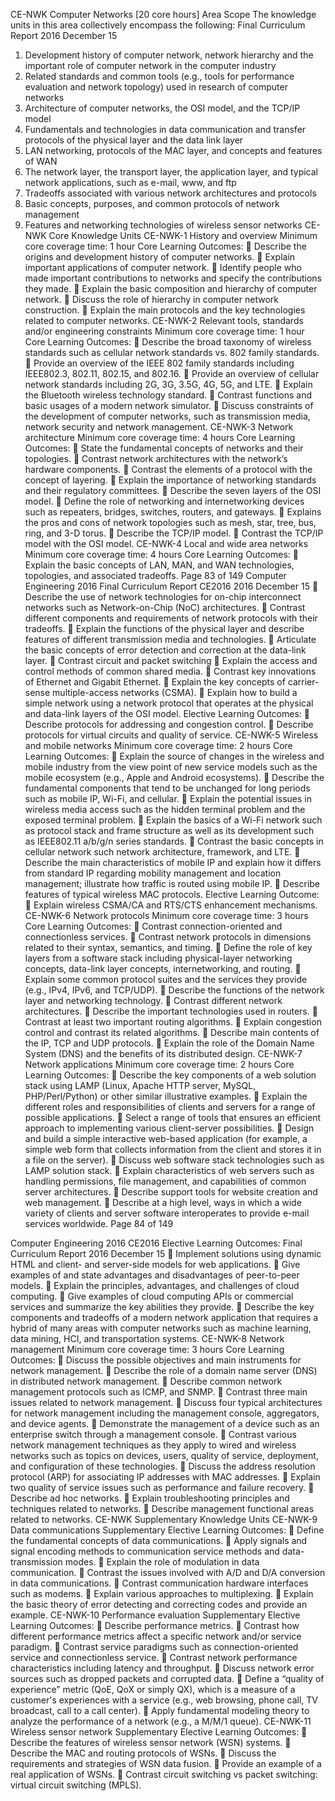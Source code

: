 CE-NWK Computer Networks
[20 core hours]
Area Scope
The knowledge units in this area collectively encompass the following:
Final Curriculum Report 2016 December 15
1. Development history of computer network, network hierarchy and the important role of computer network in the computer industry
2. Related standards and common tools (e.g., tools for performance evaluation and network topology) used in research of computer
networks
3. Architecture of computer networks, the OSI model, and the TCP/IP model
4. Fundamentals and technologies in data communication and transfer protocols of the physical layer and the data link layer
5. LAN networking, protocols of the MAC layer, and concepts and features of WAN
6. The network layer, the transport layer, the application layer, and typical network applications, such as e-mail, www, and ftp
7. Tradeoffs associated with various network architectures and protocols
8. Basic concepts, purposes, and common protocols of network management
9. Features and networking technologies of wireless sensor networks
CE-NWK Core Knowledge Units
CE-NWK-1 History and overview
Minimum core coverage time: 1 hour
Core Learning Outcomes:
􏰁 Describe the origins and development history of computer networks.
􏰁 Explain important applications of computer network.
􏰁 Identify people who made important contributions to networks and specify the contributions they made. 􏰁 Explain the basic composition and hierarchy of computer network.
􏰁 Discuss the role of hierarchy in computer network construction.
􏰁 Explain the main protocols and the key technologies related to computer networks.
CE-NWK-2 Relevant tools, standards and/or engineering constraints
Minimum core coverage time: 1 hour
Core Learning Outcomes:
􏰁 Describe the broad taxonomy of wireless standards such as cellular network standards vs. 802 family standards.
􏰁 Provide an overview of the IEEE 802 family standards including IEEE802.3, 802.11, 802.15, and 802.16.
􏰁 Provide an overview of cellular network standards including 2G, 3G, 3.5G, 4G, 5G, and LTE.
􏰁 Explain the Bluetooth wireless technology standard.
􏰁 Contrast functions and basic usages of a modern network simulator.
􏰁 Discuss constraints of the development of computer networks, such as transmission media, network security and network
management.
CE-NWK-3 Network architecture
Minimum core coverage time: 4 hours
Core Learning Outcomes:
􏰁 State the fundamental concepts of networks and their topologies.
􏰁 Contrast network architectures with the network’s hardware components.
􏰁 Contrast the elements of a protocol with the concept of layering.
􏰁 Explain the importance of networking standards and their regulatory committees.
􏰁 Describe the seven layers of the OSI model.
􏰁 Define the role of networking and internetworking devices such as repeaters, bridges, switches, routers, and gateways. 􏰁 Explains the pros and cons of network topologies such as mesh, star, tree, bus, ring, and 3-D torus.
􏰁 Describe the TCP/IP model.
􏰁 Contrast the TCP/IP model with the OSI model.
CE-NWK-4 Local and wide area networks
Minimum core coverage time: 4 hours
Core Learning Outcomes:
 􏰁 Explain the basic concepts of LAN, MAN, and WAN technologies, topologies, and associated tradeoffs.
Page 83 of 149
Computer Engineering 2016 Final Curriculum Report
CE2016
2016 December 15
􏰁 Describe the use of network technologies for on-chip interconnect networks such as Network-on-Chip (NoC) architectures.
􏰁 Contrast different components and requirements of network protocols with their tradeoffs.
􏰁 Explain the functions of the physical layer and describe features of different transmission media and technologies.
􏰁 Articulate the basic concepts of error detection and correction at the data-link layer.
􏰁 Contrast circuit and packet switching
􏰁 Explain the access and control methods of common shared media.
􏰁 Contrast key innovations of Ethernet and Gigabit Ethernet.
􏰁 Explain the key concepts of carrier-sense multiple-access networks (CSMA).
􏰁 Explain how to build a simple network using a network protocol that operates at the physical and data-link layers of the OSI model.
Elective Learning Outcomes:
􏰁 Describe protocols for addressing and congestion control. 􏰁 Describe protocols for virtual circuits and quality of service.
CE-NWK-5 Wireless and mobile networks
Minimum core coverage time: 2 hours
Core Learning Outcomes:
􏰁 Explain the source of changes in the wireless and mobile industry from the view point of new service models such as the mobile ecosystem (e.g., Apple and Android ecosystems).
􏰁 Describe the fundamental components that tend to be unchanged for long periods such as mobile IP, Wi-Fi, and cellular.
􏰁 Explain the potential issues in wireless media access such as the hidden terminal problem and the exposed terminal problem.
􏰁 Explain the basics of a Wi-Fi network such as protocol stack and frame structure as well as its development such as IEEE802.11 a/b/g/n
series standards.
􏰁 Contrast the basic concepts in cellular network such network architecture, framework, and LTE.
􏰁 Describe the main characteristics of mobile IP and explain how it differs from standard IP regarding mobility management and location
management; illustrate how traffic is routed using mobile IP.
􏰁 Describe features of typical wireless MAC protocols.
Elective Learning Outcome:
􏰁 Explain wireless CSMA/CA and RTS/CTS enhancement mechanisms. CE-NWK-6 Network protocols
Minimum core coverage time: 3 hours
Core Learning Outcomes:
􏰁 Contrast connection-oriented and connectionless services.
􏰁 Contrast network protocols in dimensions related to their syntax, semantics, and timing.
􏰁 Define the role of key layers from a software stack including physical-layer networking concepts, data-link layer concepts,
internetworking, and routing.
􏰁 Explain some common protocol suites and the services they provide (e.g., IPv4, IPv6, and TCP/UDP).
􏰁 Describe the functions of the network layer and networking technology.
􏰁 Contrast different network architectures.
􏰁 Describe the important technologies used in routers.
􏰁 Contrast at least two important routing algorithms.
􏰁 Explain congestion control and contrast its related algorithms.
􏰁 Describe main contents of the IP, TCP and UDP protocols.
􏰁 Explain the role of the Domain Name System (DNS) and the benefits of its distributed design.
CE-NWK-7 Network applications
Minimum core coverage time: 2 hours
Core Learning Outcomes:
􏰁 Describe the key components of a web solution stack using LAMP (Linux, Apache HTTP server, MySQL, PHP/Perl/Python) or other similar illustrative examples.
􏰁 Explain the different roles and responsibilities of clients and servers for a range of possible applications.
􏰁 Select a range of tools that ensures an efficient approach to implementing various client-server possibilities.
􏰁 Design and build a simple interactive web-based application (for example, a simple web form that collects information from the client
and stores it in a file on the server).
􏰁 Discuss web software stack technologies such as LAMP solution stack.
􏰁 Explain characteristics of web servers such as handling permissions, file management, and capabilities of common server architectures.
􏰁 Describe support tools for website creation and web management.
􏰁 Describe at a high level, ways in which a wide variety of clients and server software interoperates to provide e-mail services worldwide.
Page 84 of 149

Computer Engineering 2016 CE2016
Elective Learning Outcomes:
Final Curriculum Report 2016 December 15
􏰁 Implement solutions using dynamic HTML and client- and server-side models for web applications.
􏰁 Give examples of and state advantages and disadvantages of peer-to-peer models.
􏰁 Explain the principles, advantages, and challenges of cloud computing.
􏰁 Give examples of cloud computing APIs or commercial services and summarize the key abilities they provide.
􏰁 Describe the key components and tradeoffs of a modern network application that requires a hybrid of many areas with computer
networks such as machine learning, data mining, HCI, and transportation systems.
CE-NWK-8 Network management
Minimum core coverage time: 3 hours Core Learning Outcomes:
􏰁 Discuss the possible objectives and main instruments for network management.
􏰁 Describe the role of a domain name server (DNS) in distributed network management.
􏰁 Describe common network management protocols such as ICMP, and SNMP.
􏰁 Contrast three main issues related to network management.
􏰁 Discuss four typical architectures for network management including the management console, aggregators, and device agents.
􏰁 Demonstrate the management of a device such as an enterprise switch through a management console.
􏰁 Contrast various network management techniques as they apply to wired and wireless networks such as topics on devices, users, quality
of service, deployment, and configuration of these technologies.
􏰁 Discuss the address resolution protocol (ARP) for associating IP addresses with MAC addresses.
􏰁 Explain two quality of service issues such as performance and failure recovery.
􏰁 Describe ad hoc networks.
􏰁 Explain troubleshooting principles and techniques related to networks.
􏰁 Describe management functional areas related to networks.
CE-NWK Supplementary Knowledge Units
CE-NWK-9 Data communications
Supplementary
Elective Learning Outcomes:
􏰁 Define the fundamental concepts of data communications.
􏰁 Apply signals and signal encoding methods to communication service methods and data-transmission modes. 􏰁 Explain the role of modulation in data communication.
􏰁 Contrast the issues involved with A/D and D/A conversion in data communications.
􏰁 Contrast communication hardware interfaces such as modems.
􏰁 Explain various approaches to multiplexing.
􏰁 Explain the basic theory of error detecting and correcting codes and provide an example.
CE-NWK-10 Performance evaluation
Supplementary
Elective Learning Outcomes:
􏰁 Describe performance metrics.
􏰁 Contrast how different performance metrics affect a specific network and/or service paradigm.
􏰁 Contrast service paradigms such as connection-oriented service and connectionless service.
􏰁 Contrast network performance characteristics including latency and throughput.
􏰁 Discuss network error sources such as dropped packets and corrupted data.
􏰁 Define a “quality of experience” metric (QoE, QoX or simply QX), which is a measure of a customer's experiences with a service (e.g.,
web browsing, phone call, TV broadcast, call to a call center).
􏰁 Apply fundamental modeling theory to analyze the performance of a network (e.g., a M/M/1 queue).
CE-NWK-11 Wireless sensor network
Supplementary
Elective Learning Outcomes:
􏰁 Describe the features of wireless sensor network (WSN) systems. 􏰁 Describe the MAC and routing protocols of WSNs.
􏰁 Discuss the requirements and strategies of WSN data fusion.
􏰁 Provide an example of a real application of WSNs.
􏰁 Contrast circuit switching vs packet switching: virtual circuit switching (MPLS).